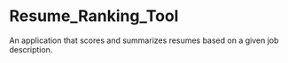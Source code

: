 # Resume_Ranking_Tool
An application that scores and summarizes resumes based on a given job description.

